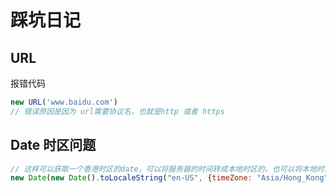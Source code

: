 # 踩坑日记

## URL
报错代码
```javascript
new URL('www.baidu.com')
// 错误原因是因为 url需要协议名，也就是http 或者 https
```

## Date 时区问题
```javascript
// 这样可以获取一个香港时区的date，可以将服务器的时间转成本地时区的，也可以将本地时区转成服务器时间
new Date(new Date().toLocaleString("en-US", {timeZone: "Asia/Hong_Kong",hour12: false}))
```